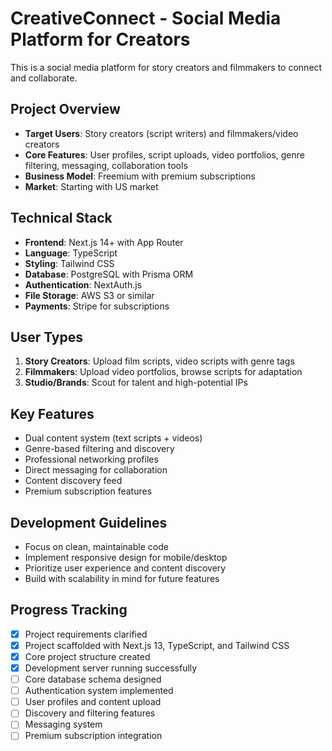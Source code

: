 # CreativeConnect - Social Media Platform for Creators

This is a social media platform for story creators and filmmakers to connect and collaborate.

## Project Overview
- **Target Users**: Story creators (script writers) and filmmakers/video creators
- **Core Features**: User profiles, script uploads, video portfolios, genre filtering, messaging, collaboration tools
- **Business Model**: Freemium with premium subscriptions
- **Market**: Starting with US market

## Technical Stack
- **Frontend**: Next.js 14+ with App Router
- **Language**: TypeScript
- **Styling**: Tailwind CSS
- **Database**: PostgreSQL with Prisma ORM
- **Authentication**: NextAuth.js
- **File Storage**: AWS S3 or similar
- **Payments**: Stripe for subscriptions

## User Types
1. **Story Creators**: Upload film scripts, video scripts with genre tags
2. **Filmmakers**: Upload video portfolios, browse scripts for adaptation
3. **Studio/Brands**: Scout for talent and high-potential IPs

## Key Features
- Dual content system (text scripts + videos)
- Genre-based filtering and discovery
- Professional networking profiles
- Direct messaging for collaboration
- Content discovery feed
- Premium subscription features

## Development Guidelines
- Focus on clean, maintainable code
- Implement responsive design for mobile/desktop
- Prioritize user experience and content discovery
- Build with scalability in mind for future features

## Progress Tracking
- [x] Project requirements clarified
- [x] Project scaffolded with Next.js 13, TypeScript, and Tailwind CSS
- [x] Core project structure created
- [x] Development server running successfully
- [ ] Core database schema designed
- [ ] Authentication system implemented
- [ ] User profiles and content upload
- [ ] Discovery and filtering features
- [ ] Messaging system
- [ ] Premium subscription integration
